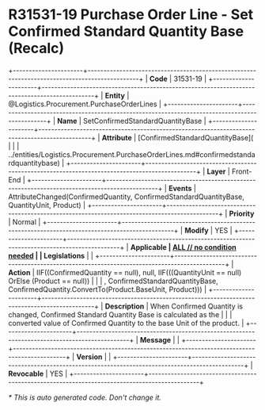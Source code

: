﻿---
erp.type: front-end-business-rule
erp.entity: Logistics.Procurement.PurchaseOrderLines
---

# R31531-19 Purchase Order Line - Set Confirmed Standard Quantity Base (Recalc)
+----------------------+----------------------------------------------------------------------------------------------+
| **Code**             | 31531-19                                                                                     |
+----------------------+----------------------------------------------------------------------------------------------+
| **Entity**           | @Logistics.Procurement.PurchaseOrderLines                                                    |
+----------------------+----------------------------------------------------------------------------------------------+
| **Name**             | SetConfirmedStandardQuantityBase                                                             |
+----------------------+----------------------------------------------------------------------------------------------+
| **Attribute**        | [ConfirmedStandardQuantityBase](                                                             |
|                      | ../entities/Logistics.Procurement.PurchaseOrderLines.md#confirmedstandardquantitybase)       |
+----------------------+----------------------------------------------------------------------------------------------+
| **Layer**            | Front-End                                                                                    |
+----------------------+----------------------------------------------------------------------------------------------+
| **Events**           | AttributeChanged(ConfirmedQuantity, ConfirmedStandardQuantityBase, QuantityUnit, Product)    |
+----------------------+----------------------------------------------------------------------------------------------+
| **Priority**         | Normal                                                                                       |
+----------------------+----------------------------------------------------------------------------------------------+
| **Modify**           | YES                                                                                          |
+----------------------+----------------------------------------------------------------------------------------------+
| **Applicable         | [ALL // no condition needed](xref:applicable-legislations)                                   |
| Legislations**       |                                                                                              |
+----------------------+----------------------------------------------------------------------------------------------+
| **Action**           | IIF((ConfirmedQuantity == null), null, IIF(((QuantityUnit == null) OrElse (Product == null)) |
|                      | , ConfirmedStandardQuantityBase, ConfirmedQuantity.ConvertTo(Product.BaseUnit, Product)))    |
+----------------------+----------------------------------------------------------------------------------------------+
| **Description**      | When Confirmed Quantity is changed, Confirmed Standard Quantity Base is calculated as the    |
|                      | converted value of Confirmed Quantity to the base Unit of the product.                       |
+----------------------+----------------------------------------------------------------------------------------------+
| **Message**          |                                                                                              |
+----------------------+----------------------------------------------------------------------------------------------+
| **Version**          |                                                                                              |
+----------------------+----------------------------------------------------------------------------------------------+
| **Revocable**        | YES                                                                                          |
+----------------------+----------------------------------------------------------------------------------------------+

*\* This is auto generated code. Don't change it.*

